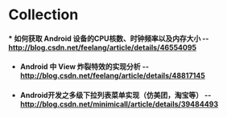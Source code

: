 # Collection

#### * 如何获取 Android 设备的CPU核数、时钟频率以及内存大小 --http://blog.csdn.net/feelang/article/details/46554095  
* #### Android 中 View 炸裂特效的实现分析 --http://blog.csdn.net/feelang/article/details/48817145  
* #### Android开发之多级下拉列表菜单实现（仿美团，淘宝等） --http://blog.csdn.net/minimicall/article/details/39484493  
